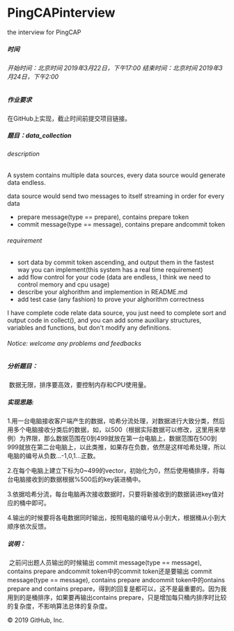 # PingCAPinterview

the interview for PingCAP

##### 时间

###### 开始时间：北京时间 2019年3月22日，下午17:00       结束时间：北京时间 2019年3月24日，下午2:00

##### 作业要求

在GitHub上实现，截止时间前提交项目链接。

##### 题目：data_collection

###### description

A system contains multiple data sources, every data source would generate data endless.

data source would send two messages to itself streaming in order for every data

- prepare message(type == prepare), contains prepare token
- commit message(type == message), contains prepare andcommit token

###### requirement

- sort data by commit token ascending, and output them in the fastest way you can implement(this system has a real time requirement)
- add flow control for your code (data are endless, I think we need to control memory and cpu usage) 
- describe your alghorithm and implemention in README.md
- add test case (any fashion) to prove your alghorithm correctness

I have complete code relate data source, you just need to complete sort and output code in collect(), and you can add some auxiliary structures, variables and functions, but don't modify any definitions.

###### Notice: welcome any problems and feedbacks

##### 分析题目：

​        数据无限，排序要高效，要控制内存和CPU使用量。

##### 实现思路:

​         1.用一台电脑接收客户端产生的数据，哈希分流处理，对数据进行大致分类，然后用多个电脑接收分类后的数据，如，以500（根据实际数据可以修改，这里用来举例）为界限，那么数据范围在0到499就放在第一台电脑上，数据范围在500到999就放在第二台电脑上，以此类推，如果存在负数，依然是这样哈希处理，所以电脑的编号从负数...-1,0,1...正数。

​         2.在每个电脑上建立下标为0~499的vector，初始化为0，然后使用桶排序，将每台电脑接收到的数据根据%500后的key装进桶中。

​         3.依据哈希分流，每台电脑再次接收数据时，只要将新接收到的数据装进key值对应的桶中即可。

​         4.输出的时候要将各电数据同时输出，按照电脑的编号从小到大，根据桶从小到大顺序依次反馈。

##### 说明：

​        之前问出题人员输出的时候输出 commit message(type == message), contains prepare andcommit token中的commit token还是要输出 commit message(type == message), contains prepare andcommit token中的ontains prepare and contains prepare，得到的回复是都可以，这不是最重要的。因为我用到的是桶排序，如果要再输出contains prepare，只是增加每只桶内排序时比较的复杂度，不影响算法总体的复杂度。

© 2019 GitHub, Inc.